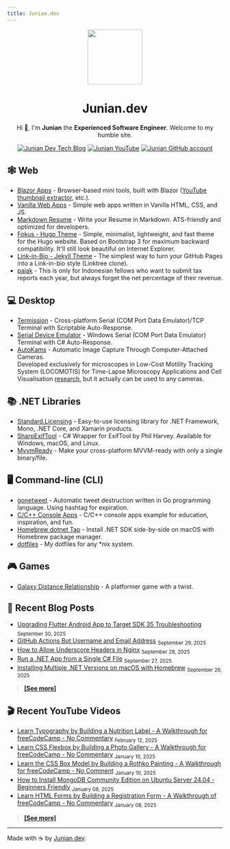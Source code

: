 ```yaml
---
title: Junian.dev
---
```


<div align="center">

<a href="/" alt="Junian.dev Home Page"><img src="https://github.com/junian.png" width="128px" class="color-bg-default border circle"></a>

# Junian.dev

Hi 👋, I'm **Junian** the **Experienced Software Engineer**. Welcome to my humble site.

[![Junian Dev Tech Blog](https://img.shields.io/badge/Tech_Blog-1a73e8?style=for-the-badge&logo=hugo&logoColor=white "Junian Dev Tech Blog")](https://www.junian.dev/blog/)
[![Junian YouTube](https://img.shields.io/youtube/channel/views/UCepvZYlW1tWJ8bu3dWLQh2w?style=for-the-badge&logo=youtube&label=YouTube&labelColor=ff0000&color=555555
 "Junian YouTube Channel")](https://www.youtube.com/@JunianDev)
[![Junian GitHub account](https://img.shields.io/badge/github-%23121011.svg?style=for-the-badge&logo=github&logoColor=white "Junian GitHub Account")](https://github.com/junian)

</div>

<!--
[![Hire Junian on Upwork](https://img.shields.io/badge/UpWork-14a800?style=for-the-badge&logo=upwork&logoColor=white "Hire Junian on Upwork")](https://www.junian.dev/upwork/)


**[Portfolio](./p/)** - **[Resume](./resume/)** - **[About](./about/)**

-->

## 🕸️ Web

- [Blazor Apps](./blazor-apps/) - Browser-based mini tools, built with Blazor ([YouTube thumbnail extractor](./blazor-apps/get-youtube-thumbnail/), etc.).
 - [Vanilla Web Apps](./vanilla-web-apps/) - Simple web apps written in Vanilla HTML, CSS, and JS.
- [Markdown Resume](./markdown-resume/) - Write your Resume in Markdown. ATS-friendly and optimized for developers.
- [Fokus - Hugo Theme](./hugo-fokus/) - Simple, minimalist, lightweight, and fast theme for the Hugo website. Based on Bootstrap 3 for maximum backward compatibility. It'll still look beautiful on Internet Explorer.
- [Link-in-Bio - Jekyll Theme](./jekyll-linkinbio/) - The simplest way to turn your GitHub Pages into a Link-in-bio style (Linktree clone).
- [pajak](./pajak/) - This is only for Indonesian fellows who want to submit tax reports each year, but always forget the net percentage of their revenue.
  
## 💻 Desktop

- [Termission](./termission/) - Cross-platform Serial (COM Port Data Emulator)/TCP Terminal with Scriptable Auto-Response.
- [Serial Device Emulator](./serial-device-emulator/) - Windows Serial (COM Port Data Emulator) Terminal with C# Auto-Response.
- [AutoKams](./AutoKams/) - Automatic Image Capture Through Computer-Attached Cameras.<br />
  Developed exclusively for microscopes in Low-Cost Motility Tracking System (LOCOMOTIS) for Time-Lapse Microscopy Applications and Cell Visualisation [research](https://journals.plos.org/plosone/article?id=10.1371/journal.pone.0103547), but it actually can be used to any cameras.

## 📚 .NET Libraries

- [Standard.Licensing](./Standard.Licensing/) - Easy-to-use licensing library for .NET Framework, Mono, .NET Core, and Xamarin products.
- [SharpExifTool](./SharpExifTool/) - C# Wrapper for ExifTool by Phil Harvey. Available for Windows, macOS, and Linux.
- [MvvmReady](./mvvmready/) - Make your cross-platform MVVM-ready with only a single binary/file.

## 🖥️ Command-line (CLI)

- [gonetweet](./gonetweet/) - Automatic tweet destruction written in Go programming language. Using hashtag for expiration.
- [C/C++ Console Apps](./cpp-console-apps/) - C/C++ console apps example for education, inspiration, and fun.
- [Homebrew dotnet Tap](https://github.com/junian/homebrew-dotnet) - Install .NET SDK side-by-side on macOS with Homebrew package manager.
- [dotfiles](./dotfiles/) - My dotfiles for any *nix system.

## 🎮 Games

- [Galaxy Distance Relationship](./ggj14-gdr/) - A platformer game with a twist.

## 📝 Recent Blog Posts

<!-- blog feed start -->
- [Upgrading Flutter Android App to Target SDK 35 Troubleshooting](https://www.junian.net/dev/flutter-android-sdk-35-upgrade/) <sub>September 30, 2025</sub>
- [GitHub Actions Bot Username and Email Address](https://www.junian.net/dev/github-actions-bot-username-email-address/) <sub>September 29, 2025</sub>
- [How to Allow Underscore Headers in Nginx](https://www.junian.net/dev/nginx-allow-underscore-header/) <sub>September 28, 2025</sub>
- [Run a .NET App from a Single C# File](https://www.junian.net/dev/dotnet-run-csharp-app/) <sub>September 27, 2025</sub>
- [Installing Multiple .NET Versions on macOS with Homebrew](https://www.junian.net/dev/install-multiple-dotnet-macos-homebrew/) <sub>September 26, 2025</sub>
<!-- blog feed end -->

> [**[See more]**](https://www.junian.net/)

## 🎬 Recent YouTube Videos

<!-- youtube feed start -->
- [Learn Typography by Building a Nutrition Label - A Walkthrough for freeCodeCamp - No Commentary](https://www.youtube.com/watch?v=emt78pRLr3Y) <sub>February 12, 2025</sub>
- [Learn CSS Flexbox by Building a Photo Gallery - A Walkthrough for freeCodeCamp - No Commentary](https://www.youtube.com/watch?v=XRZfAuPShX0) <sub>January 10, 2025</sub>
- [Learn the CSS Box Model by Building a Rothko Painting - A Walkthrough for freeCodeCamp - No Comment](https://www.youtube.com/watch?v=KoAPQniuKP0) <sub>January 10, 2025</sub>
- [How to Install MongoDB Community Edition on Ubuntu Server 24.04 - Beginners Friendly](https://www.youtube.com/watch?v=WUUZcoyBnI0) <sub>January 08, 2025</sub>
- [Learn HTML Forms by Building a Registration Form - A Walkthrough of freeCodeCamp - No Commentary](https://www.youtube.com/watch?v=hAsFqy1dRJM) <sub>January 08, 2025</sub>
<!-- youtube feed end -->

> [**[See more]**](https://www.junian.net/yt/)

---

Made with ☕ by [Junian.dev](https://www.junian.dev).

<!--

**[Ideas](./ideas/)** - **[Uses](./uses/)** - **[Now](./now/)**

-->
